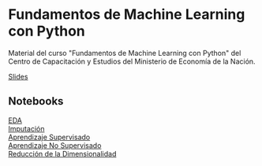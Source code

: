 # Fundamentos de Machine Learning con Python
Material del curso "Fundamentos de Machine Learning con Python" del Centro de Capacitación y Estudios del Ministerio de Economía de la Nación.</br>

[Slides](https://docs.google.com/presentation/d/1LCrF1LXeYnKYGfHrME-YgCSGwJs87XUfysiWmQGs_aQ/edit?usp=sharing)

## Notebooks

[EDA](https://github.com/LCaravaggio/ML_conPython/blob/main/EDA_propinas.ipynb) </br>
[Imputación](https://github.com/LCaravaggio/ML_conPython/blob/main/Titanic_Imputaci%C3%B3n.ipynb) </br>
[Aprendizaje Supervisado](https://github.com/LCaravaggio/ML_conPython/blob/main/Predicci%C3%B3n_Ingresos.ipynb) </br>
[Aprendizaje No Supervisado](https://github.com/LCaravaggio/ML_conPython/blob/main/KMeans_Autos.ipynb) </br>
[Reducción de la Dimensionalidad](https://github.com/LCaravaggio/ML_conPython/blob/main/Reducci%C3%B3n_de_la_Dimensionalidad.ipynb) </br>
